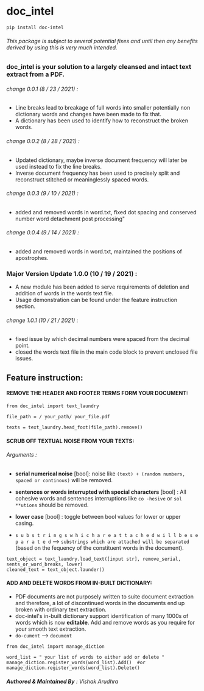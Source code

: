 # doc_intel

`pip install doc-intel`


###### This package is subject to several potential fixes and until then any benefits derived by using this is very much intended. 

### doc_intel is your solution to a largely cleansed and intact text extract from a PDF. 


###### change 0.0.1 (8 / 23 / 2021) :
   * Line breaks lead to breakage of full words into smaller potentially non dictionary words and changes have been made to fix that. 
   * A dictionary has been used to identify how to reconstruct the broken words. 
###### change 0.0.2 (8 / 28 / 2021) :                         
   * Updated dictionary, maybe inverse document frequency will later be used instead to fix the line breaks. 
   * Inverse document frequency has been used to precisely split and reconstruct stitched or meaninglessly spaced words. 
###### change 0.0.3 (9 / 10 / 2021) :
   * added and removed words in word.txt, fixed dot spacing and conserved number word detachment post processing" 

###### change 0.0.4 (9 / 14 / 2021) :
   * added and removed words in word.txt, maintained the positions of apostrophes.
 
### Major Version Update 1.0.0 (10 / 19 / 2021) :
   * A new module has been added to serve requirements of deletion and addition of words in the words text file. 
   * Usage demonstration can be found under the feature instruction section. 

###### change 1.0.1 (10 / 21 / 2021) :
   * fixed issue by which decimal numbers were spaced from the decimal point.
   * closed the words text file in the main code block to prevent unclosed file issues. 


## Feature instruction:

#### REMOVE THE HEADER AND FOOTER TERMS FORM YOUR DOCUMENT: 

```
from doc_intel import text_laundry

file_path = / your_path/ your_file.pdf

texts = text_laundry.head_foot(file_path).remove()
```

#### SCRUB OFF TEXTUAL NOISE FROM YOUR TEXTS:

###### Arguments : 

* **serial numerical noise** [bool]: noise like `(text) + (random numbers, spaced or continous)` will be removed. 

* **sentences or words interrupted with special characters** [bool] : All cohesive words and sentences interruptions like  `co -hesive` or `sol **utions` should be removed.
 
* **lower case** [bool] : toggle between bool values for lower or upper casing. 

* `s u b s t r i n g s w h i c h a r e a t t a c h e d w i l l b e s e p a r a t e d` --> ``substrings which are attached will be separated`` (based on the fequency of the constituent words in the document). 

```
text_object = text_laundry.load_text([input str], remove_serial, sents_or_word_breaks, lower)
cleaned_text = text_object.launder()
```

#### **ADD** AND **DELETE** WORDS FROM IN-BUILT DICTIONARY:

* PDF documents are not purposely written to suite document extraction and therefore, a lot of discontinued words in the documents end up broken with ordinary text extraction. 
* doc-intel's in-built dictionary support identification of many 1000s of words which is now **editable**. Add and remove words as you require for your smooth text extraction. 
* `do-cument` --> `document`

```
from doc_intel import manage_diction

word_list = " your list of words to either add or delete "
manage_diction.register_words(word_list).Add()  #or
manage_diction.register_words(word_list).Delete()
```


###### **Authored & Maintained By** : Vishak Arudhra
